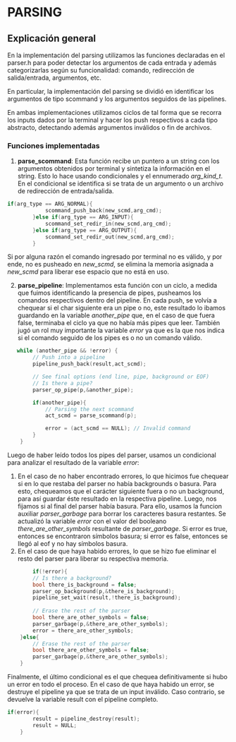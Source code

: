 # **PARSING**

## Explicación general

En la implementación del parsing utilizamos las funciones declaradas en el parser.h para poder detectar los argumentos de cada entrada y además categorizarlas según su funcionalidad: comando, redirección de salida/entrada, argumentos, etc.

En particular, la implementación del parsing se dividió en identificar los argumentos de tipo scommand y los argumentos seguidos de las pipelines.

En ambas implementaciones utilizamos ciclos de tal forma que se recorra los inputs dados por la terminal y hacer los push respectivos a cada tipo abstracto, detectando además argumentos inválidos o fin de archivos.

### Funciones implementadas
1. **parse_scommand**: Esta función recibe un puntero a un string con los argumentos obtenidos por terminal y sintetiza la información en el string. Esto lo hace usando condicionales y el ennumerado *arg_kind_t*. En el condicional se identifica si se trata de un argumento o un archivo de redirección de entrada/salida.

```c
if(arg_type == ARG_NORMAL){
            scommand_push_back(new_scmd,arg_cmd);
        }else if(arg_type == ARG_INPUT){
            scommand_set_redir_in(new_scmd,arg_cmd);
        }else if(arg_type == ARG_OUTPUT){
            scommand_set_redir_out(new_scmd,arg_cmd);
        }
```

Si por alguna razón el comando ingresado por terminal no es válido, y por ende, no es pusheado en *new_scmd*, se elimina la memoria asignada a *new_scmd* para liberar ese espacio que no está en uso.

2. **parse_pipeline**: Implementamos esta función con un ciclo, a medida que fuimos identificando la presencia de pipes, pusheamos los comandos respectivos dentro del pipeline. En cada push, se volvía a chequear si el char siguiente era un pipe o no, este resultado lo ibamos guardando en la variable *another_pipe* que, en el caso de que fuera false, terminaba el ciclo ya que no había más pipes que leer. 
También jugó un rol muy importante la variable *error* ya que es la que nos indica si el comando seguido de los pipes es o no un comando válido.

```c
   while (another_pipe && !error) {
        // Push into a pipeline
        pipeline_push_back(result,act_scmd);

        // See final options (end line, pipe, background or EOF)
        // Is there a pipe?
        parser_op_pipe(p,&another_pipe);

        if(another_pipe){
            // Parsing the next scommand
            act_scmd = parse_scommand(p);

            error = (act_scmd == NULL); // Invalid command
        }
    }
```
Luego de haber leído todos los pipes del parser, usamos un condicional para analizar el resultado de la variable *error*:  
1. En el caso de no haber encontrado errores, lo que hicimos fue chequear si en lo que restaba del parser no había backgrounds o basura. Para esto, chequeamos que el carácter siguiente fuera o no un background, para así guardar éste resultado en la respectiva pipeline. Luego, nos fijamos si al final del parser había basura. Para ello, usamos la funcion auxiliar *parser_garbage* para borrar los caracteres basura restantes. Se actualizó la variable *error* con el valor del booleano *there_are_other_symbols* resultante de *parser_garbage*. Si error es true, entonces se encontraron símbolos basura; si error es false, entonces se llegó al eof y no hay símbolos basura.
2. En el caso de que haya habido errores, lo que se hizo fue eliminar el resto del parser para liberar su respectiva memoria.

```c
        if(!error){
        // Is there a background?
        bool there_is_background = false;
        parser_op_background(p,&there_is_background);
        pipeline_set_wait(result,!there_is_background);
        
        // Erase the rest of the parser
        bool there_are_other_symbols = false;
        parser_garbage(p,&there_are_other_symbols);
        error = there_are_other_symbols;
    }else{
        // Erase the rest of the parser
        bool there_are_other_symbols = false;
        parser_garbage(p,&there_are_other_symbols);
    }
```
Finalmente, el último condicional es el que chequea definitivamente si hubo un error en todo el proceso. En el caso de que haya habido un error, se destruye el pipeline ya que se trata de un input inválido. Caso contrario, se devuelve la variable result con el pipeline completo.

```c
if(error){
        result = pipeline_destroy(result);
        result = NULL;
    }
```